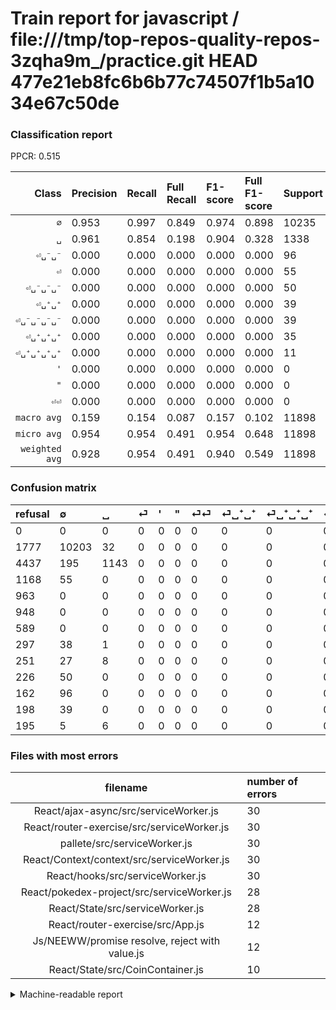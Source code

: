 # Train report for javascript / file:///tmp/top-repos-quality-repos-3zqha9m_/practice.git HEAD 477e21eb8fc6b6b77c74507f1b5a1034e67c50de

### Classification report

PPCR: 0.515

| Class | Precision | Recall | Full Recall | F1-score | Full F1-score | Support | Full Support | PPCR |
|------:|:----------|:-------|:------------|:---------|:---------|:--------|:-------------|:-----|
| `∅` | 0.953| 0.997| 0.849| 0.974| 0.898| 10235| 12012| 0.852 |
| `␣` | 0.961| 0.854| 0.198| 0.904| 0.328| 1338| 5775| 0.232 |
| `⏎␣⁻␣⁻` | 0.000| 0.000| 0.000| 0.000| 0.000| 96| 258| 0.372 |
| `⏎` | 0.000| 0.000| 0.000| 0.000| 0.000| 55| 1223| 0.045 |
| `⏎␣⁻␣⁻␣⁻` | 0.000| 0.000| 0.000| 0.000| 0.000| 50| 276| 0.181 |
| `⏎␣⁺␣⁺` | 0.000| 0.000| 0.000| 0.000| 0.000| 39| 336| 0.116 |
| `⏎␣⁻␣⁻␣⁻␣⁻` | 0.000| 0.000| 0.000| 0.000| 0.000| 39| 237| 0.165 |
| `⏎␣⁺␣⁺␣⁺` | 0.000| 0.000| 0.000| 0.000| 0.000| 35| 286| 0.122 |
| `⏎␣⁺␣⁺␣⁺␣⁺` | 0.000| 0.000| 0.000| 0.000| 0.000| 11| 206| 0.053 |
| `'` | 0.000| 0.000| 0.000| 0.000| 0.000| 0| 963| 0.000 |
| `"` | 0.000| 0.000| 0.000| 0.000| 0.000| 0| 948| 0.000 |
| `⏎⏎` | 0.000| 0.000| 0.000| 0.000| 0.000| 0| 589| 0.000 |
| `macro avg` | 0.159| 0.154| 0.087| 0.157| 0.102| 11898| 23109| 0.515 |
| `micro avg` | 0.954| 0.954| 0.491| 0.954| 0.648| 11898| 23109| 0.515 |
| `weighted avg` | 0.928| 0.954| 0.491| 0.940| 0.549| 11898| 23109| 0.515 |

### Confusion matrix

|refusal|  ∅| ␣| ⏎| '| "| ⏎⏎| ⏎␣⁺␣⁺| ⏎␣⁺␣⁺␣⁺| ⏎␣⁻␣⁻␣⁻| ⏎␣⁻␣⁻| ⏎␣⁻␣⁻␣⁻␣⁻| ⏎␣⁺␣⁺␣⁺␣⁺| 
|:---|:---|:---|:---|:---|:---|:---|:---|:---|:---|:---|:---|:---|
|0 |0 |0 |0 |0 |0 |0 |0 |0 |0 |0 |0 |0 |
|1777 |10203 |32 |0 |0 |0 |0 |0 |0 |0 |0 |0 |0 |
|4437 |195 |1143 |0 |0 |0 |0 |0 |0 |0 |0 |0 |0 |
|1168 |55 |0 |0 |0 |0 |0 |0 |0 |0 |0 |0 |0 |
|963 |0 |0 |0 |0 |0 |0 |0 |0 |0 |0 |0 |0 |
|948 |0 |0 |0 |0 |0 |0 |0 |0 |0 |0 |0 |0 |
|589 |0 |0 |0 |0 |0 |0 |0 |0 |0 |0 |0 |0 |
|297 |38 |1 |0 |0 |0 |0 |0 |0 |0 |0 |0 |0 |
|251 |27 |8 |0 |0 |0 |0 |0 |0 |0 |0 |0 |0 |
|226 |50 |0 |0 |0 |0 |0 |0 |0 |0 |0 |0 |0 |
|162 |96 |0 |0 |0 |0 |0 |0 |0 |0 |0 |0 |0 |
|198 |39 |0 |0 |0 |0 |0 |0 |0 |0 |0 |0 |0 |
|195 |5 |6 |0 |0 |0 |0 |0 |0 |0 |0 |0 |0 |

### Files with most errors

| filename | number of errors|
|:----:|:-----|
| React/ajax-async/src/serviceWorker.js | 30 |
| React/router-exercise/src/serviceWorker.js | 30 |
| pallete/src/serviceWorker.js | 30 |
| React/Context/context/src/serviceWorker.js | 30 |
| React/hooks/src/serviceWorker.js | 30 |
| React/pokedex-project/src/serviceWorker.js | 28 |
| React/State/src/serviceWorker.js | 28 |
| React/router-exercise/src/App.js | 12 |
| Js/NEEWW/promise resolve, reject with value.js | 12 |
| React/State/src/CoinContainer.js | 10 |

<details>
    <summary>Machine-readable report</summary>
```json
{
  "cl_report": {"\"": {"f1-score": 0.0, "precision": 0.0, "recall": 0.0, "support": 0}, "\u0027": {"f1-score": 0.0, "precision": 0.0, "recall": 0.0, "support": 0}, "macro avg": {"f1-score": 0.15655259385480905, "precision": 0.15944526671333456, "recall": 0.15426113025514754, "support": 11898}, "micro avg": {"f1-score": 0.9536056480080686, "precision": 0.9536056480080686, "recall": 0.9536056480080686, "support": 11898}, "weighted avg": {"f1-score": 0.9398621820309806, "precision": 0.9276737077978493, "recall": 0.9536056480080686, "support": 11898}, "\u2205": {"f1-score": 0.9743589743589743, "precision": 0.9528389988793425, "recall": 0.9968734733756717, "support": 10235}, "\u23ce": {"f1-score": 0.0, "precision": 0.0, "recall": 0.0, "support": 55}, "\u23ce\u23ce": {"f1-score": 0.0, "precision": 0.0, "recall": 0.0, "support": 0}, "\u23ce\u2423\u207a\u2423\u207a": {"f1-score": 0.0, "precision": 0.0, "recall": 0.0, "support": 39}, "\u23ce\u2423\u207a\u2423\u207a\u2423\u207a": {"f1-score": 0.0, "precision": 0.0, "recall": 0.0, "support": 35}, "\u23ce\u2423\u207a\u2423\u207a\u2423\u207a\u2423\u207a": {"f1-score": 0.0, "precision": 0.0, "recall": 0.0, "support": 11}, "\u23ce\u2423\u207b\u2423\u207b": {"f1-score": 0.0, "precision": 0.0, "recall": 0.0, "support": 96}, "\u23ce\u2423\u207b\u2423\u207b\u2423\u207b": {"f1-score": 0.0, "precision": 0.0, "recall": 0.0, "support": 50}, "\u23ce\u2423\u207b\u2423\u207b\u2423\u207b\u2423\u207b": {"f1-score": 0.0, "precision": 0.0, "recall": 0.0, "support": 39}, "\u2423": {"f1-score": 0.9042721518987342, "precision": 0.9605042016806723, "recall": 0.8542600896860987, "support": 1338}},
  "cl_report_full": {"\"": {"f1-score": 0.0, "precision": 0.0, "recall": 0.0, "support": 948}, "\u0027": {"f1-score": 0.0, "precision": 0.0, "recall": 0.0, "support": 963}, "macro avg": {"f1-score": 0.10219699162310547, "precision": 0.15944526671333456, "recall": 0.08727688977688978, "support": 23109}, "micro avg": {"f1-score": 0.6482132144999572, "precision": 0.9536056480080686, "recall": 0.49097754121770737, "support": 23109}, "weighted avg": {"f1-score": 0.5488780065770156, "precision": 0.7353158431452917, "recall": 0.49097754121770737, "support": 23109}, "\u2205": {"f1-score": 0.8981514084507043, "precision": 0.9528389988793425, "recall": 0.8494005994005994, "support": 12012}, "\u23ce": {"f1-score": 0.0, "precision": 0.0, "recall": 0.0, "support": 1223}, "\u23ce\u23ce": {"f1-score": 0.0, "precision": 0.0, "recall": 0.0, "support": 589}, "\u23ce\u2423\u207a\u2423\u207a": {"f1-score": 0.0, "precision": 0.0, "recall": 0.0, "support": 336}, "\u23ce\u2423\u207a\u2423\u207a\u2423\u207a": {"f1-score": 0.0, "precision": 0.0, "recall": 0.0, "support": 286}, "\u23ce\u2423\u207a\u2423\u207a\u2423\u207a\u2423\u207a": {"f1-score": 0.0, "precision": 0.0, "recall": 0.0, "support": 206}, "\u23ce\u2423\u207b\u2423\u207b": {"f1-score": 0.0, "precision": 0.0, "recall": 0.0, "support": 258}, "\u23ce\u2423\u207b\u2423\u207b\u2423\u207b": {"f1-score": 0.0, "precision": 0.0, "recall": 0.0, "support": 276}, "\u23ce\u2423\u207b\u2423\u207b\u2423\u207b\u2423\u207b": {"f1-score": 0.0, "precision": 0.0, "recall": 0.0, "support": 237}, "\u2423": {"f1-score": 0.32821249102656136, "precision": 0.9605042016806723, "recall": 0.19792207792207792, "support": 5775}},
  "ppcr": 0.5148643385693885
}
```
</details>
